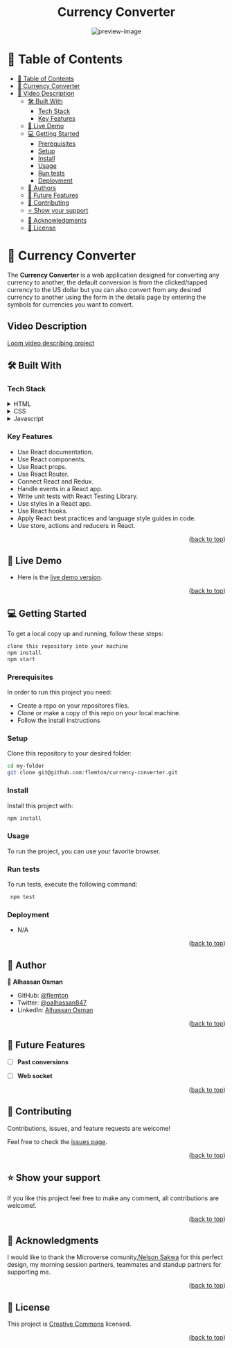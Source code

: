 <a name="readme-top"></a>


<div align="center">

  <h1><b>Currency Converter</b></h1>
  <img src="./preview.png" alt="preview-image">

</div>

<!-- TABLE OF CONTENTS -->

# 📗 Table of Contents

- [📗 Table of Contents](#-table-of-contents)
- [📖 Currency Converter](#about-project)
- [📖 Video Description](#vid-desc)
  - [🛠 Built With ](#-built-with)
    - [Tech Stack ](#tech-stack)
    - [Key Features ](#key-features)
  - [🚀 Live Demo ](#-live-demo-)
  - [💻 Getting Started ](#-getting-started)
    - [Prerequisites](#prerequisites)
    - [Setup](#setup)
    - [Install](#install)
    - [Usage](#usage)
    - [Run tests](#run-tests)
    - [Deployment](#deployment)
  - [👥 Authors ](#-authors-)
  - [🔭 Future Features ](#-future-features)
  - [🤝 Contributing ](#-contributing-)
  - [⭐️ Show your support ](#️-show-your-support)
  - [🙏 Acknowledgments ](#-acknowledgments)
  - [📝 License ](#-license)

<!-- PROJECT DESCRIPTION -->

# 📖 Currency Converter<a name="about-project"></a>

The **Currency Converter** is a web application designed for converting any currency to another, the default conversion is from the clicked/tapped currency to the US dollar but you can also convert from any desired currency to another using the form in the details page by entering the symbols for currencies you want to convert.

## Video Description <a name="vid-desc">
[Loom video describing project](https://www.loom.com/share/c36c5cb7238946ceb039e20797092fe4)

## 🛠 Built With <a name="built-with"></a>

### Tech Stack <a name="tech-stack"></a>


<details>
  <summary>HTML</summary>
  <ul>
    <li>HTML</li>
  </ul>
</details>

<details>
  <summary>CSS</summary>
  <ul>
    <li>CSS</li>
  </ul>
</details>

<details>
  <summary>Javascript</summary>
  <ul>
    <li>Javascript</li>
  </ul>
</details>

<!-- Features -->

### Key Features <a name="key-features"></a>

- Use React documentation.
- Use React components.
- Use React props.
- Use React Router.
- Connect React and Redux.
- Handle events in a React app.
- Write unit tests with React Testing Library.
- Use styles in a React app.
- Use React hooks.
- Apply React best practices and language style guides in code.
- Use store, actions and reducers in React.

<p align="right">(<a href="#readme-top">back to top</a>)</p>

<!-- LIVE DEMO -->

## 🚀 Live Demo <a name="live-demo"></a>

- Here is the [live demo version](https://converter-gop9.onrender.com/).

<p align="right">(<a href="#readme-top">back to top</a>)</p>

<!-- GETTING STARTED -->

## 💻 Getting Started <a name="getting-started"></a>

To get a local copy up and running, follow these steps:

 ```bash
 clone this repository into your machine
 npm install
 npm start
```

### Prerequisites

In order to run this project you need:

- Create a repo on your repositores files.
- Clone or make a copy of this repo on your local machine.
- Follow the install instructions

### Setup

Clone this repository to your desired folder:
 
 ```bash
 cd my-folder
 git clone git@github.com:flemton/currency-converter.git
```

### Install

Install this project with:

 ```bash
 npm install
```

### Usage

To run the project, you can use your favorite browser.


### Run tests

To run tests, execute the following command:

```bash
 npm test
```

### Deployment

- N/A

<p align="right">(<a href="#readme-top">back to top</a>)</p>

<!-- AUTHORS -->

## 👥 Author <a name="authors"></a>

👤 **Alhassan Osman**

- GitHub: [@flemton](https://github.com/flemton)
- Twitter: [@oalhassan847](https://twitter.com/oalhassan847)
- LinkedIn: [Alhassan Osman](https://www.linkedin.com/in/newtongh/)

<p align="right">(<a href="#readme-top">back to top</a>)</p>

<!-- FUTURE FEATURES -->

## 🔭 Future Features <a name="future-features"></a>


- [ ] **Past conversions**
- [ ] **Web socket**


<p align="right">(<a href="#readme-top">back to top</a>)</p>

<!-- CONTRIBUTING -->

## 🤝 Contributing <a name="contributing"></a>

Contributions, issues, and feature requests are welcome!

Feel free to check the [issues page](../../issues/).

<p align="right">(<a href="#readme-top">back to top</a>)</p>

<!-- SUPPORT -->

## ⭐️ Show your support <a name="support"></a>

If you like this project feel free to make any comment, all contributions are welcome!.

<p align="right">(<a href="#readme-top">back to top</a>)</p>

<!-- ACKNOWLEDGEMENTS -->

## 🙏 Acknowledgments <a name="acknowledgements"></a>

I would like to thank the Microverse comunity,[Nelson Sakwa](https://www.behance.net/sakwadesignstudio) for this perfect design, my morning session partners, teammates and standup partners for supporting me.

<p align="right">(<a href="#readme-top">back to top</a>)</p>

## 📝 License <a name="license"></a>

This project is [Creative Commons](./LICENSE) licensed.

<a href="LICENSE.md">

<p align="right">(<a href="#readme-top">back to top</a>)</p>
